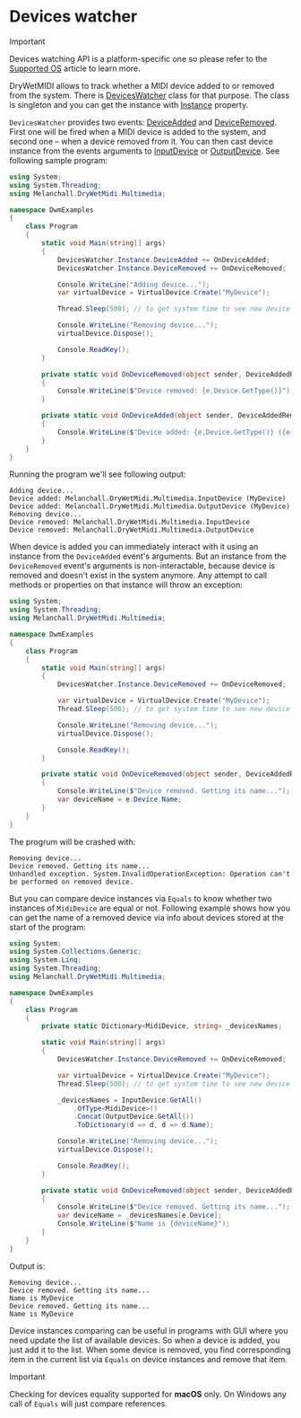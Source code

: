 ﻿---
uid: a_dev_watcher
---

# Devices watcher

> [!IMPORTANT]
> Devices watching API is a platform-specific one so please refer to the [Supported OS](xref:a_develop_supported_os) article to learn more.

DryWetMIDI allows to track whether a MIDI device added to or removed from the system. There is [DevicesWatcher](xref:Melanchall.DryWetMidi.Multimedia.DevicesWatcher) class for that purpose. The class is singleton and you can get the instance with [Instance](xref:Melanchall.DryWetMidi.Multimedia.DevicesWatcher.Instance) property.

`DevicesWatcher` provides two events: [DeviceAdded](xref:Melanchall.DryWetMidi.Multimedia.DevicesWatcher.DeviceAdded) and [DeviceRemoved](xref:Melanchall.DryWetMidi.Multimedia.DevicesWatcher.DeviceRemoved). First one will be fired when a MIDI device is added to the system, and second one – when a device removed from it. You can then cast device instance from the events arguments to [InputDevice](xref:Melanchall.DryWetMidi.Multimedia.InputDevice) or [OutputDevice](xref:Melanchall.DryWetMidi.Multimedia.OutputDevice). See following sample program:

```csharp
using System;
using System.Threading;
using Melanchall.DryWetMidi.Multimedia;

namespace DwmExamples
{
    class Program
    {
        static void Main(string[] args)
        {
            DevicesWatcher.Instance.DeviceAdded += OnDeviceAdded;
            DevicesWatcher.Instance.DeviceRemoved += OnDeviceRemoved;

            Console.WriteLine("Adding device...");
            var virtualDevice = VirtualDevice.Create("MyDevice");

            Thread.Sleep(500); // to get system time to see new device

            Console.WriteLine("Removing device...");
            virtualDevice.Dispose();

            Console.ReadKey();
        }

        private static void OnDeviceRemoved(object sender, DeviceAddedRemovedEventArgs e)
        {
            Console.WriteLine($"Device removed: {e.Device.GetType()}");
        }

        private static void OnDeviceAdded(object sender, DeviceAddedRemovedEventArgs e)
        {
            Console.WriteLine($"Device added: {e.Device.GetType()} ({e.Device.Name})");
        }
    }
}
```

Running the program we'll see following output:

```text
Adding device...
Device added: Melanchall.DryWetMidi.Multimedia.InputDevice (MyDevice)
Device added: Melanchall.DryWetMidi.Multimedia.OutputDevice (MyDevice)
Removing device...
Device removed: Melanchall.DryWetMidi.Multimedia.InputDevice
Device removed: Melanchall.DryWetMidi.Multimedia.OutputDevice
```

When device is added you can immediately interact with it using an instance from the `DeviceAdded` event's arguments. But an instance from the `DeviceRemoved` event's arguments is non-interactable, because device is removed and doesn't exist in the system anymore. Any attempt to call methods or properties on that instance will throw an exception:

```csharp
using System;
using System.Threading;
using Melanchall.DryWetMidi.Multimedia;

namespace DwmExamples
{
    class Program
    {
        static void Main(string[] args)
        {
            DevicesWatcher.Instance.DeviceRemoved += OnDeviceRemoved;

            var virtualDevice = VirtualDevice.Create("MyDevice");
            Thread.Sleep(500); // to get system time to see new device

            Console.WriteLine("Removing device...");
            virtualDevice.Dispose();

            Console.ReadKey();
        }

        private static void OnDeviceRemoved(object sender, DeviceAddedRemovedEventArgs e)
        {
            Console.WriteLine($"Device removed. Getting its name...");
            var deviceName = e.Device.Name;
        }
    }
}
```

The progrum will be crashed with:

```text
Removing device...
Device removed. Getting its name...
Unhandled exception. System.InvalidOperationException: Operation can't be performed on removed device.
```

But you can compare device instances via `Equals` to know whether two instances of `MidiDevice` are equal or not. Following example shows how you can get the name of a removed device via info about devices stored at the start of the program:

```csharp
using System;
using System.Collections.Generic;
using System.Linq;
using System.Threading;
using Melanchall.DryWetMidi.Multimedia;

namespace DwmExamples
{
    class Program
    {
        private static Dictionary<MidiDevice, string> _devicesNames;

        static void Main(string[] args)
        {
            DevicesWatcher.Instance.DeviceRemoved += OnDeviceRemoved;

            var virtualDevice = VirtualDevice.Create("MyDevice");
            Thread.Sleep(500); // to get system time to see new device

            _devicesNames = InputDevice.GetAll()
                .OfType<MidiDevice>()
                .Concat(OutputDevice.GetAll())
                .ToDictionary(d => d, d => d.Name);

            Console.WriteLine("Removing device...");
            virtualDevice.Dispose();

            Console.ReadKey();
        }

        private static void OnDeviceRemoved(object sender, DeviceAddedRemovedEventArgs e)
        {
            Console.WriteLine($"Device removed. Getting its name...");
            var deviceName = _devicesNames[e.Device];
            Console.WriteLine($"Name is {deviceName}");
        }
    }
}
```

Output is:

```text
Removing device...
Device removed. Getting its name...
Name is MyDevice
Device removed. Getting its name...
Name is MyDevice
```

Device instances comparing can be useful in programs with GUI where you need update the list of available devices. So when a device is added, you just add it to the list. When some device is removed, you find corresponding item in the current list via `Equals` on device instances and remove that item.

> [!IMPORTANT]
> Checking for devices equality supported for **macOS** only. On Windows any call of `Equals` will just compare references.